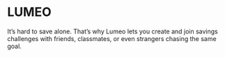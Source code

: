 # LUMEO
It’s hard to save alone. That’s why Lumeo lets you create and join savings challenges with friends, classmates, or even strangers chasing the same goal.
